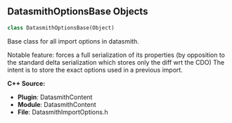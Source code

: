 ## DatasmithOptionsBase Objects

```python
class DatasmithOptionsBase(Object)
```

Base class for all import options in datasmith.

Notable feature: forces a full serialization of its properties (by opposition
to the standard delta serialization which stores only the diff wrt the CDO)
The intent is to store the exact options used in a previous import.

**C++ Source:**

- **Plugin**: DatasmithContent
- **Module**: DatasmithContent
- **File**: DatasmithImportOptions.h

<a id="unreal.DatasmithCommonTessellationOptions"></a>